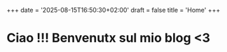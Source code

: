 +++
date = '2025-08-15T16:50:30+02:00'
draft = false
title = 'Home'
+++

# Ciao !!! Benvenutx sul mio blog <3